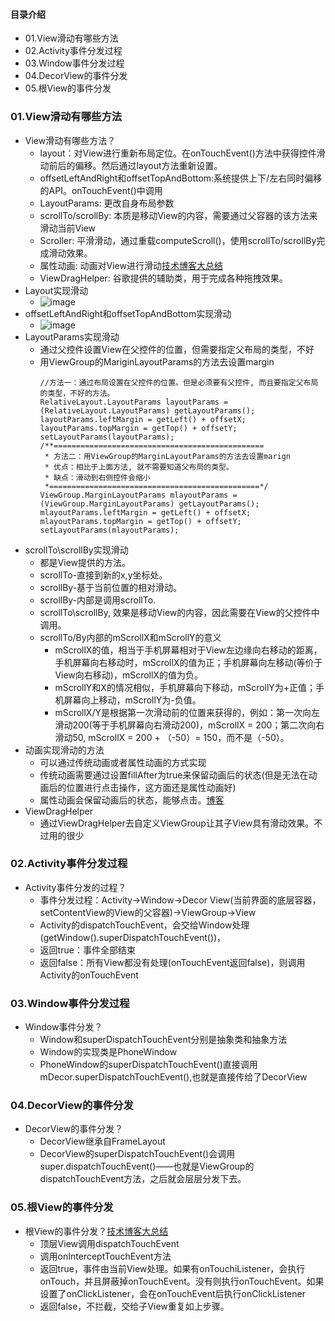 #### 目录介绍
- 01.View滑动有哪些方法
- 02.Activity事件分发过程
- 03.Window事件分发过程
- 04.DecorView的事件分发
- 05.根View的事件分发



### 01.View滑动有哪些方法
- View滑动有哪些方法？
    - layout：对View进行重新布局定位。在onTouchEvent()方法中获得控件滑动前后的偏移。然后通过layout方法重新设置。
    - offsetLeftAndRight和offsetTopAndBottom:系统提供上下/左右同时偏移的API。onTouchEvent()中调用
    - LayoutParams: 更改自身布局参数
    - scrollTo/scrollBy: 本质是移动View的内容，需要通过父容器的该方法来滑动当前View
    - Scroller: 平滑滑动，通过重载computeScroll()，使用scrollTo/scrollBy完成滑动效果。
    - 属性动画: 动画对View进行滑动[技术博客大总结](https://github.com/yangchong211/YCBlogs)
    - ViewDragHelper: 谷歌提供的辅助类，用于完成各种拖拽效果。
- Layout实现滑动
    - ![image](https://upload-images.jianshu.io/upload_images/4432347-d1d63c609f2c3c12.png?imageMogr2/auto-orient/strip%7CimageView2/2/w/1240)
- offsetLeftAndRight和offsetTopAndBottom实现滑动
    - ![image](https://upload-images.jianshu.io/upload_images/4432347-973bba1e87a55917.png?imageMogr2/auto-orient/strip%7CimageView2/2/w/1240)
- LayoutParams实现滑动
    - 通过父控件设置View在父控件的位置，但需要指定父布局的类型，不好
    - 用ViewGroup的MariginLayoutParams的方法去设置margin
        ```
        //方法一：通过布局设置在父控件的位置。但是必须要有父控件, 而且要指定父布局的类型，不好的方法。 
        RelativeLayout.LayoutParams layoutParams = (RelativeLayout.LayoutParams) getLayoutParams(); 
        layoutParams.leftMargin = getLeft() + offsetX; 
        layoutParams.topMargin = getTop() + offsetY; 
        setLayoutParams(layoutParams);
        /**===============================================
         * 方法二：用ViewGroup的MarginLayoutParams的方法去设置marign
         * 优点：相比于上面方法, 就不需要知道父布局的类型。
         * 缺点：滑动到右侧控件会缩小
         *===============================================*/ 
        ViewGroup.MarginLayoutParams mlayoutParams = (ViewGroup.MarginLayoutParams) getLayoutParams();
        mlayoutParams.leftMargin = getLeft() + offsetX; 
        mlayoutParams.topMargin = getTop() + offsetY; 
        setLayoutParams(mlayoutParams);
        ```
- scrollTo\scrollBy实现滑动
    - 都是View提供的方法。
    - scrollTo-直接到新的x,y坐标处。
    - scrollBy-基于当前位置的相对滑动。
    - scrollBy-内部是调用scrollTo.
    - scrollTo\scrollBy, 效果是移动View的内容，因此需要在View的父控件中调用。
    - scrollTo/By内部的mScrollX和mScrollY的意义
        - mScrollX的值，相当于手机屏幕相对于View左边缘向右移动的距离，手机屏幕向右移动时，mScrollX的值为正；手机屏幕向左移动(等价于View向右移动)，mScrollX的值为负。
        - mScrollY和X的情况相似，手机屏幕向下移动，mScrollY为+正值；手机屏幕向上移动，mScrollY为-负值。
        - mScrollX/Y是根据第一次滑动前的位置来获得的，例如：第一次向左滑动200(等于手机屏幕向右滑动200)，mScrollX = 200；第二次向右滑动50, mScrollX = 200 + （-50）= 150，而不是（-50）。
- 动画实现滑动的方法
    - 可以通过传统动画或者属性动画的方式实现
    - 传统动画需要通过设置fillAfter为true来保留动画后的状态(但是无法在动画后的位置进行点击操作，这方面还是属性动画好)
    - 属性动画会保留动画后的状态，能够点击。[博客](https://github.com/yangchong211/YCBlogs)
- ViewDragHelper
    - 通过ViewDragHelper去自定义ViewGroup让其子View具有滑动效果。不过用的很少




### 02.Activity事件分发过程
- Activity事件分发的过程？
    - 事件分发过程：Activity->Window->Decor View(当前界面的底层容器，setContentView的View的父容器)->ViewGroup->View
    - Activity的dispatchTouchEvent，会交给Window处理(getWindow().superDispatchTouchEvent())，
    - 返回true：事件全部结束
    - 返回false：所有View都没有处理(onTouchEvent返回false)，则调用Activity的onTouchEvent


### 03.Window事件分发过程
- Window事件分发？
    - Window和superDispatchTouchEvent分别是抽象类和抽象方法
    - Window的实现类是PhoneWindow
    - PhoneWindow的superDispatchTouchEvent()直接调用mDecor.superDispatchTouchEvent(),也就是直接传给了DecorView


### 04.DecorView的事件分发
- DecorView的事件分发？
    - DecorView继承自FrameLayout
    - DecorView的superDispatchTouchEvent()会调用super.dispatchTouchEvent()——也就是ViewGroup的dispatchTouchEvent方法，之后就会层层分发下去。


### 05.根View的事件分发
- 根View的事件分发？[技术博客大总结](https://github.com/yangchong211/YCBlogs)
    - 顶层View调用dispatchTouchEvent
    - 调用onInterceptTouchEvent方法
    - 返回true，事件由当前View处理。如果有onTouchiListener，会执行onTouch，并且屏蔽掉onTouchEvent。没有则执行onTouchEvent。如果设置了onClickListener，会在onTouchEvent后执行onClickListener
    - 返回false，不拦截，交给子View重复如上步骤。




